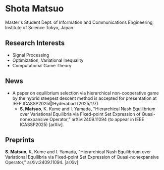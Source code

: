 # Shota Matsuo
Master's Student
Dept. of Information and Communications Engineering,
Institute of Science Tokyo, Japan

## Research Interests
- Signal Processing
- Optimization, Variational Inequality
- Computational Game Theory

## News
- A paper on equilibrium selection via hierarchical non-cooperative game by the hybrid steepest descent method is accepted for presentation at IEEE ICASSP2025@Hyderabad (2025/1/7). 
  - **S. Matsuo**, K. Kume and I. Yamada, "Hierarchical Nash Equilibrium over Variational Equilibria via Fixed-point Set Expression of Quasi-nonexpansive Operator," arXiv:2409.11094 (to appear in IEEE ICASSP2025) [arXiv]. 

## Preprints
**S. Matsuo**, K. Kume and I. Yamada, "Hierarchical Nash Equilibrium over Variational Equilibria via Fixed-point Set Expression of Quasi-nonexpansive Operator," arXiv:2409.11094. [arXiv]
